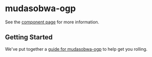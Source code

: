 mudasobwa-ogp
================

See the [component page](http://mudasobwa.github.io/ws/mudasobwa-ogp) for more information.

## Getting Started

We've put together a [guide for mudasobwa-ogp](http://www.polymer-project.org/docs/start/reusableelements.html) to help get you rolling.

